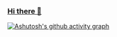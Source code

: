 ### [Hi there 👋](https://www.icelf.fun)

[![Ashutosh's github activity graph](https://github-readme-activity-graph.cyclic.app/graph?username=VaynePeng&theme=minimal)](https://github.com/VaynePeng)

<!--
**VaynePeng/VaynePeng** is a ✨ _special_ ✨ repository because its `README.md` (this file) appears on your GitHub profile.

Here are some ideas to get you started:

- 🔭 I’m currently working on ...
- 🌱 I’m currently learning ...
- 👯 I’m looking to collaborate on ...
- 🤔 I’m looking for help with ...
- 💬 Ask me about ...
- 📫 How to reach me: ...
- 😄 Pronouns: ...
- ⚡ Fun fact: ...
-->
